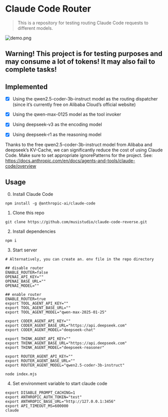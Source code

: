 # Claude Code Router

> This is a repository for testing routing Claude Code requests to different models.

![demo.png](https://github.com/musistudio/claude-code-reverse/blob/main/screenshoots/demo.png)

## Warning! This project is for testing purposes and may consume a lot of tokens! It may also fail to complete tasks!

## Implemented

- [x] Using the qwen2.5-coder-3b-instruct model as the routing dispatcher (since it’s currently free on Alibaba Cloud’s official website)

- [x] Using the qwen-max-0125 model as the tool invoker

- [x] Using deepseek-v3 as the encoding model

- [x] Using deepseek-r1 as the reasoning model

Thanks to the free qwen2.5-coder-3b-instruct model from Alibaba and deepseek’s KV-Cache, we can significantly reduce the cost of using Claude Code. Make sure to set appropriate ignorePatterns for the project. See: https://docs.anthropic.com/en/docs/agents-and-tools/claude-code/overview

## Usage

0. Install Claude Code

```shell
npm install -g @anthropic-ai/claude-code
```

1. Clone this repo

```shell
git clone https://github.com/musistudio/claude-code-reverse.git
```

2. Install dependencies

```shell
npm i
```

3. Start server

```shell
# Alternatively, you can create an. env file in the repo directory

## disable router
ENABLE_ROUTER=false
OPENAI_API_KEY=""
OPENAI_BASE_URL=""
OPENAI_MODEL=""

## enable router
ENABLE_ROUTER=true
export TOOL_AGENT_API_KEY=""
export TOOL_AGENT_BASE_URL=""
export TOOL_AGENT_MODEL="qwen-max-2025-01-25"

export CODER_AGENT_API_KEY=""
export CODER_AGENT_BASE_URL="https://api.deepseek.com"
export CODER_AGENT_MODEL="deepseek-chat"

export THINK_AGENT_API_KEY=""
export THINK_AGENT_BASE_URL="https://api.deepseek.com"
export THINK_AGENT_MODEL="deepseek-reasoner"

export ROUTER_AGENT_API_KEY=""
export ROUTER_AGENT_BASE_URL=""
export ROUTER_AGENT_MODEL="qwen2.5-coder-3b-instruct"

node index.mjs
```

4. Set environment variable to start claude code

```shell
export DISABLE_PROMPT_CACHING=1
export ANTHROPIC_AUTH_TOKEN="test"
export ANTHROPIC_BASE_URL="http://127.0.0.1:3456"
export API_TIMEOUT_MS=600000
claude
```
